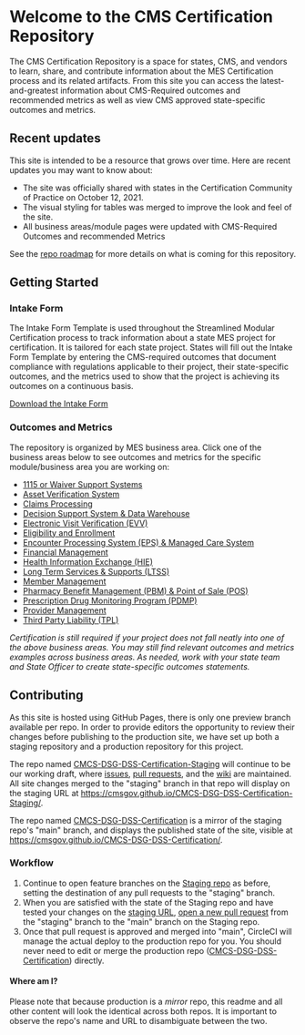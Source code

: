 # Welcome to the CMS Certification Repository

The CMS Certification Repository is a space for states, CMS, and vendors to learn, share, and contribute information about the MES Certification process and its related artifacts. From this site you can access the latest-and-greatest information about CMS-Required outcomes and recommended metrics as well as view CMS approved state-specific outcomes and metrics.

## Recent updates

This site is intended to be a resource that grows over time. Here are recent updates you may want to know about:

- The site was officially shared with states in the Certification Community of Practice on October 12, 2021.
- The visual styling for tables was merged to improve the look and feel of the site.
- All business areas/module pages were updated with CMS-Required Outcomes and recommended Metrics

See the [repo roadmap](https://github.com/CMSgov/CMCS-DSG-DSS-Certification-Staging/wiki/MES-Certification-Repo-Roadmap) for more details on what is coming for this repository.

## Getting Started

### Intake Form

The Intake Form Template is used throughout the Streamlined Modular Certification process to track information about a state MES project for certification. It is tailored for each state project. States will fill out the Intake Form Template by entering the CMS-required outcomes that document compliance with regulations applicable to their project, their state-specific outcomes, and the metrics used to show that the project is achieving its outcomes on a continuous basis.

[Download the Intake Form](https://github.com/CMSgov/CMCS-DSG-DSS-Certification-Staging/raw/intake-form/Appendix%20E%20Intake%20Form%20Template.xlsx)

### Outcomes and Metrics

The repository is organized by MES business area. Click one of the business areas below to see outcomes and metrics for the specific module/business area you are working on:

- [1115 or Waiver Support Systems](https://cmsgov.github.io/CMCS-DSG-DSS-Certification-Staging/Outcomes%20and%20Metrics/1115%20or%20Waiver%20Support%20Systems/)
- [Asset Verification System](https://cmsgov.github.io/CMCS-DSG-DSS-Certification-Staging/Outcomes%20and%20Metrics/Asset%20Verification%20System)
- [Claims Processing](https://cmsgov.github.io/CMCS-DSG-DSS-Certification-Staging/Outcomes%20and%20Metrics/Claims%20Processing)
- [Decision Support System & Data Warehouse](https://cmsgov.github.io/CMCS-DSG-DSS-Certification-Staging/Outcomes%20and%20Metrics/Decision%20Support%20System%20%26%20Data%20Warehouse)
- [Electronic Visit Verification (EVV)](<https://cmsgov.github.io/CMCS-DSG-DSS-Certification-Staging/Outcomes%20and%20Metrics/Electronic%20Visit%20Verification%20(EVV)>)
- [Eligibility and Enrollment](https://cmsgov.github.io/CMCS-DSG-DSS-Certification-Staging/Outcomes%20and%20Metrics/Eligibility%20and%20Enrollment/)
- [Encounter Processing System (EPS) & Managed Care System](<https://cmsgov.github.io/CMCS-DSG-DSS-Certification-Staging/Outcomes%20and%20Metrics/Encounter%20Processing%20System%20(EPS)%20%26%20Managed%20Care%20System>)
- [Financial Management](https://cmsgov.github.io/CMCS-DSG-DSS-Certification-Staging/Outcomes%20and%20Metrics/Financial%20Management)
- [Health Information Exchange (HIE)](<https://cmsgov.github.io/CMCS-DSG-DSS-Certification-Staging/Outcomes%20and%20Metrics/Health%20Information%20Exchange%20(HIE)>)
- [Long Term Services & Supports (LTSS)](<https://cmsgov.github.io/CMCS-DSG-DSS-Certification-Staging/Outcomes%20and%20Metrics/Long%20Term%20Services%20%26%20Supports%20(LTSS)>)
- [Member Management](https://cmsgov.github.io/CMCS-DSG-DSS-Certification-Staging/Outcomes%20and%20Metrics/Member%20Management)
- [Pharmacy Benefit Management (PBM) & Point of Sale (POS)](<https://cmsgov.github.io/CMCS-DSG-DSS-Certification-Staging/Outcomes%20and%20Metrics/Pharmacy%20Benefit%20Management%20(PBM)%20%26%20Point%20of%20Sale%20(POS)>)
- [Prescription Drug Monitoring Program (PDMP)](<https://cmsgov.github.io/CMCS-DSG-DSS-Certification-Staging/Outcomes%20and%20Metrics/Prescription%20Drug%20Monitoring%20Program%20(PDMP)>)
- [Provider Management](https://cmsgov.github.io/CMCS-DSG-DSS-Certification-Staging/Outcomes%20and%20Metrics/Provider%20Management)
- [Third Party Liability (TPL)](<https://cmsgov.github.io/CMCS-DSG-DSS-Certification-Staging/Outcomes%20and%20Metrics/Third%20Party%20Liability%20(TPL)>)

_Certification is still required if your project does not fall neatly into one of the above business areas. You may still find relevant outcomes and metrics examples across business areas. As needed, work with your state team and State Officer to create state-specific outcomes statements._

## Contributing

As this site is hosted using GitHub Pages, there is only one preview branch available per repo. In order to provide editors the opportunity to review their changes before publishing to the production site, we have set up both a staging repository and a production repository for this project.

The repo named [CMCS-DSG-DSS-Certification-Staging](https://github.com/CMSgov/CMCS-DSG-DSS-Certification-Staging) will continue to be our working draft, where [issues](https://github.com/CMSgov/CMCS-DSG-DSS-Certification-Staging/issues), [pull requests](https://github.com/CMSgov/CMCS-DSG-DSS-Certification-Staging/pulls), and the [wiki](https://github.com/CMSgov/CMCS-DSG-DSS-Certification-Staging/wiki) are maintained. All site changes merged to the "staging" branch in that repo will display on the staging URL at https://cmsgov.github.io/CMCS-DSG-DSS-Certification-Staging/.

The repo named [CMCS-DSG-DSS-Certification](https://github.com/CMSgov/CMCS-DSG-DSS-Certification) is a mirror of the staging repo's "main" branch, and displays the published state of the site, visible at https://cmsgov.github.io/CMCS-DSG-DSS-Certification/.

### Workflow

1. Continue to open feature branches on the [Staging repo](https://github.com/CMSgov/CMCS-DSG-DSS-Certification-Staging) as before, setting the destination of any pull requests to the "staging" branch.
2. When you are satisfied with the state of the Staging repo and have tested your changes on the [staging URL](https://cmsgov.github.io/CMCS-DSG-DSS-Certification-Staging/), [open a new pull request](https://github.com/CMSgov/CMCS-DSG-DSS-Certification-Staging/compare/staging...main) from the "staging" branch to the "main" branch on the Staging repo.
3. Once that pull request is approved and merged into "main", CircleCI will manage the actual deploy to the production repo for you. You should never need to edit or merge the production repo ([CMCS-DSG-DSS-Certification](https://github.com/CMSgov/CMCS-DSG-DSS-Certification)) directly.

#### Where am I?

Please note that because production is a _mirror_ repo, this readme and all other content will look the identical across both repos. It is important to observe the repo's name and URL to disambiguate between the two.
